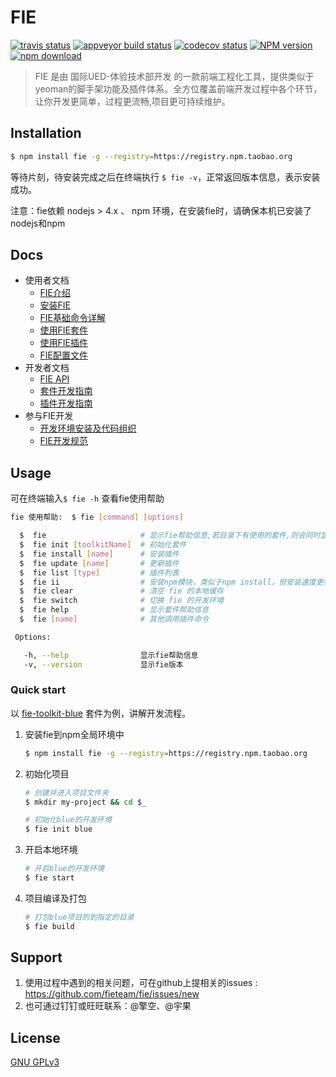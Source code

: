 # FIE

[![travis status][travis-image]][travis-url]
[![appveyor build status][appveyor-image]][appveyor-url]
[![codecov status][codecov-image]][codecov-url]
[![NPM version][npm-image]][npm-url]
[![npm download][download-image]][download-url]

[travis-image]: https://img.shields.io/travis/fieteam/fie.svg?style=flat-square
[travis-url]: https://travis-ci.org/fieteam/fie
[appveyor-image]: https://ci.appveyor.com/api/projects/status/xomn5j270tvv6i98?svg=true&style=flat-square
[appveyor-url]: https://ci.appveyor.com/project/hugohua/fie
[codecov-image]: https://img.shields.io/codecov/c/github/fieteam/fie/master.svg?style=flat-square
[codecov-url]: https://codecov.io/gh/fieteam/fie
[npm-image]: https://img.shields.io/npm/v/fie.svg?style=flat-square
[npm-url]: https://npmjs.org/package/fie
[download-image]: https://img.shields.io/npm/dm/fie.svg?style=flat-square
[download-url]: https://npmjs.org/package/fie

> FIE 是由 国际UED-体验技术部开发 的一款前端工程化工具，提供类似于yeoman的脚手架功能及插件体系。全方位覆盖前端开发过程中各个环节，让你开发更简单，过程更流畅,项目更可持续维护。


## Installation

```bash
$ npm install fie -g --registry=https://registry.npm.taobao.org
```

等待片刻，待安装完成之后在终端执行 `$ fie -v`，正常返回版本信息，表示安装成功。

注意：fie依赖 nodejs > 4.x 、 npm 环境，在安装fie时，请确保本机已安装了nodejs和npm

## Docs

* 使用者文档
	* [FIE介绍](docs/use-summary.md)
	* [安装FIE](docs/use-install.md)
	* [FIE基础命令详解](docs/use-cli.md)
	* [使用FIE套件](docs/use-toolkit.md)
	* [使用FIE插件](docs/use-plugin.md)
	* [FIE配置文件](docs/use-config.md)
* 开发者文档
	* [FIE API](packages/fie-api/README.md)
	* [套件开发指南](docs/dev-toolkit.md)
	* [插件开发指南](docs/dev-plugin.md)
* 参与FIE开发
	* [开发环境安装及代码组织](docs/dev-env.md)
	* [FIE开发规范](docs/dev-rules.md)

## Usage

可在终端输入`$ fie -h` 查看fie使用帮助

```bash
fie 使用帮助:  $ fie [command] [options]

  $  fie                     # 显示fie帮助信息,若目录下有使用的套件,则会同时显示套件的帮助信息
  $  fie init [toolkitName]  # 初始化套件
  $  fie install [name]      # 安装插件
  $  fie update [name]       # 更新插件
  $  fie list [type]         # 插件列表
  $  fie ii                  # 安装npm模块，类似于npm install，但安装速度更快更稳定
  $  fie clear               # 清空 fie 的本地缓存
  $  fie switch              # 切换 fie 的开发环境
  $  fie help                # 显示套件帮助信息
  $  fie [name]              # 其他调用插件命令

 Options:

   -h, --help                显示fie帮助信息
   -v, --version             显示fie版本
```

### Quick start

以 [fie-toolkit-blue](https://www.npmjs.com/package/fie-toolkit-blue) 套件为例，讲解开发流程。

1. 安装fie到npm全局环境中

	```bash
	$ npm install fie -g --registry=https://registry.npm.taobao.org
	```

2. 初始化项目

	```bash
	# 创建并进入项目文件夹
	$ mkdir my-project && cd $_
	
	# 初始化blue的开发环境
	$ fie init blue
	```
	
3. 开启本地环境

	```bash
	# 开启blue的开发环境
	$ fie start
	```
4. 项目编译及打包

	```bash
	# 打包blue项目的到指定的目录
	$ fie build
	```	

## Support

1. 使用过程中遇到的相关问题，可在github上提相关的issues : https://github.com/fieteam/fie/issues/new
2. 也可通过钉钉或旺旺联系：@擎空、@宇果

## License

[GNU GPLv3](LICENSE)

